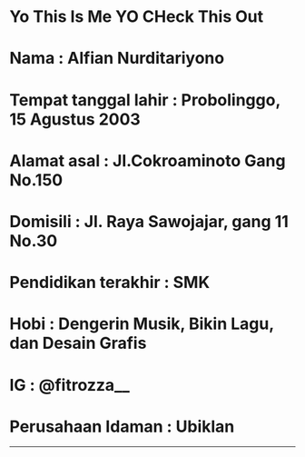 # Yo This Is Me YO CHeck This Out 

# Nama                   : Alfian Nurditariyono
# Tempat tanggal lahir   : Probolinggo, 15 Agustus 2003
# Alamat asal            : Jl.Cokroaminoto Gang No.150
# Domisili		 : Jl. Raya Sawojajar, gang 11 No.30
# Pendidikan terakhir    : SMK
# Hobi                   : Dengerin Musik, Bikin Lagu, dan Desain Grafis
# IG                     : @fitrozza__ 
# Perusahaan Idaman	 : Ubiklan 		  
----------------------------------------------------------------
